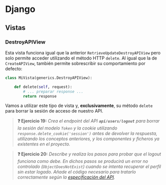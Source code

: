 # Django
## Vistas
### DestroyAPIView

Esta vista funciona igual que la anterior `RetrieveUpdateDestroyAPIView` pero solo permite acceder utilizando el método HTTP `delete`. Al igual que la de `CreateAPIView`, también permite sobrescribir su comportamiento por defecto:

```python
class MiVista(generics.DestroyAPIView):

    def delete(self, request):
        # ... preparar response ...
        return response
```

Vamos a utilizar este tipo de vista y, **exclusivamente**, su método `delete` para borrar la sesión de acceso de nuestro API. 

> **❓ Ejercicio 19:** _Crea el endpoint del API **`api/users/logout`** para borrar la sesión del modelo `Token` y la cookie utilizando `response.delete_cookie('session')` antes de devolver la respuesta, utilizando los conceptos anteriores, y los componentes y ficheros ya existentes en el proyecto._

> **❓ Ejercicio 20:** _Describe y realiza los pasos para probar que el logout funciona como debe. En dichos pasos se producirá un error no controlado (`ObjectDoesNotExist`) cuando se intenta recuperar el perfil sin estar logado. Añade el código necesario para tratarlo correctamente según la [especificación del API](../html/intro.md)._